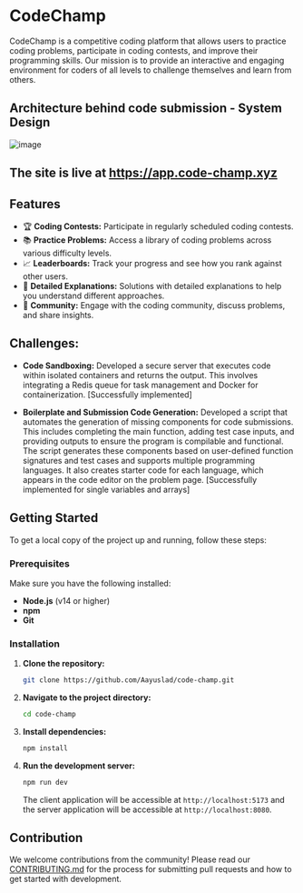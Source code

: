 ﻿# CodeChamp

CodeChamp is a competitive coding platform that allows users to practice coding problems, participate in coding contests, and improve their programming skills. Our mission is to provide an interactive and engaging environment for coders of all levels to challenge themselves and learn from others.

## Architecture behind code submission - System Design
![image](https://github.com/user-attachments/assets/a1543f27-b2d6-419b-8a11-9cd85eabc1c2)


## The site is live at https://app.code-champ.xyz

## Features

- 🏆 **Coding Contests:** Participate in regularly scheduled coding contests.
- 📚 **Practice Problems:** Access a library of coding problems across various difficulty levels.
- 📈 **Leaderboards:** Track your progress and see how you rank against other users.
- 📝 **Detailed Explanations:** Solutions with detailed explanations to help you understand different approaches.
- 👥 **Community:** Engage with the coding community, discuss problems, and share insights.

## Challenges:

- **Code Sandboxing:** Developed a secure server that executes code within isolated containers and returns the output. This involves integrating a Redis queue for task management and Docker for containerization. [Successfully implemented]

- **Boilerplate and Submission Code Generation:** Developed a script that automates the generation of missing components for code submissions. This includes completing the main function, adding test case inputs, and providing outputs to ensure the program is compilable and functional. The script generates these components based on user-defined function signatures and test cases and supports multiple programming languages. It also creates starter code for each language, which appears in the code editor on the problem page. [Successfully implemented for single variables and arrays]


## Getting Started

To get a local copy of the project up and running, follow these steps:

### Prerequisites

Make sure you have the following installed:

- **Node.js** (v14 or higher)
- **npm**
- **Git**

### Installation

1. **Clone the repository:**

   ```sh
   git clone https://github.com/Aayuslad/code-champ.git
   ```
2. **Navigate to the project directory:**
   ```sh
   cd code-champ
   ```
3. **Install dependencies:**
   ```sh
   npm install
   ```
4. **Run the development server:**
   ```sh
   npm run dev
   ```
   The client application will be accessible at `http://localhost:5173` and
   the server application will be accessible at `http://localhost:8080`.

## Contribution
We welcome contributions from the community! Please read our [CONTRIBUTING.md](./CONTRIBUTING.md) for the process for submitting pull requests and how to get started with development.

